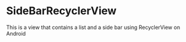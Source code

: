 # SideBarRecyclerView
This is a view that contains a list and a side bar using RecyclerView on Android
